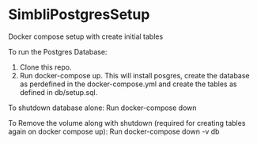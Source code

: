 # SimbliPostgresSetup
Docker compose setup with create initial tables

To run the Postgres Database:
1) Clone this repo.
2) Run docker-compose up.
This will install posgres, create the database as perdefined in the docker-compose.yml and create the tables as defined in db/setup.sql.

To shutdown database alone:
Run docker-compose down

To Remove the volume along with shutdown (required for creating tables again on docker compose up):
Run docker-compose down -v db

